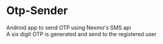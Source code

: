 # Otp-Sender
Android app to send OTP using Nexmo's SMS api                                                                                                     
A six digit OTP is generated and send to the registered user
